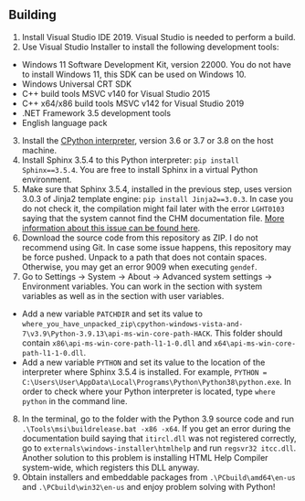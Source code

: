 ## Building

1. Install Visual Studio IDE 2019. Visual Studio is needed to perform a build.
2. Use Visual Studio Installer to install the following development tools:
* Windows 11 Software Development Kit, version 22000. You do not have to install Windows 11, this SDK can be used on Windows 10.
* Windows Universal CRT SDK
* C++ build tools MSVC v140 for Visual Studio 2015
* C++ x64/x86 build tools MSVC v142 for Visual Studio 2019
* .NET Framework 3.5 development tools
* English language pack
3. Install the [CPython interpreter](https://www.python.org/), version 3.6 or 3.7 or 3.8 on the host machine.
4. Install Sphinx 3.5.4 to this Python interpreter: ```pip install Sphinx==3.5.4```. You are free to install Sphinx in a virtual Python environment.
5. Make sure that Sphinx 3.5.4, installed in the previous step, uses version 3.0.3 of Jinja2 template engine: ```pip install Jinja2==3.0.3```. In case you do not check it, the compilation might fail later with the error ```LGHT0103``` saying that the system cannot find the CHM documentation file. [More information about this issue can be found here](https://github.com/python/cpython/issues/92738).
6. Download the source code from this repository as ZIP. I do not recommend using Git. In case some issue happens, this repository may be force pushed. Unpack to a path that does not contain spaces. Otherwise, you may get an error 9009 when executing ```gendef```.
7. Go to Settings -> System -> About -> Advanced system settings -> Environment variables. You can work in the section with system variables as well as in the section with user variables.
* Add a new variable ```PATCHDIR``` and set its value to ```where_you_have_unpacked_zip\cpython-windows-vista-and-7\v3.9\Python-3.9.13\api-ms-win-core-path-HACK```. This folder should contain ```x86\api-ms-win-core-path-l1-1-0.dll``` and ```x64\api-ms-win-core-path-l1-1-0.dll```.
* Add a new variable ```PYTHON``` and set its value to the location of the interpreter where Sphinx 3.5.4 is installed. For example, ```PYTHON = C:\Users\User\AppData\Local\Programs\Python\Python38\python.exe```. In order to check where your Python interpreter is located, type ```where python``` in the command line.
8. In the terminal, go to the folder with the Python 3.9 source code and run ```.\Tools\msi\buildrelease.bat -x86 -x64```. If you get an error during the documentation build saying that ```itircl.dll``` was not registered correctly, go to ```externals\windows-installer\htmlhelp``` and run ```regsvr32 itcc.dll```. Another solution to this problem is installing HTML Help Compiler system-wide, which registers this DLL anyway.
9. Obtain installers and embeddable packages from ```.\PCbuild\amd64\en-us``` and ```.\PCbuild\win32\en-us``` and enjoy problem solving with Python!
